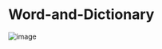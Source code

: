 ﻿# Word-and-Dictionary
 ![image](https://github.com/3xcDanilFomin/Word-and-Dictionary/assets/165802196/1f58b066-1e66-4658-b49f-5e4aa6dbb04b)

